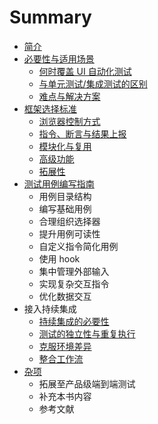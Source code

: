 # Summary

* [简介](README.md)
* [必要性与适用场景](chapter1.md)
  * [何时覆盖 UI 自动化测试](chapter1/he-shi-fu-gai-ui-zi-dong-hua-ce-shi.md)
  * [与单元测试/集成测试的区别](chapter1/yu-dan-yuan-ce-8bd5-ji-cheng-ce-shi-de-qu-bie.md)
  * [难点与解决方案](chapter1/nan-dian-yu-jie-jue-fang-an.md)
* [框架选择标准](kuang-jia-xuan-ze-biao-zhun.md)
  * [浏览器控制方式](kuang-jia-xuan-ze-biao-zhun/liu-lan-qi-kong-zhi-fang-shi.md)
  * [指令、断言与结果上报](kuang-jia-xuan-ze-biao-zhun/zhi-ling-3001-duan-yan-yu-jie-guo-shang-bao.md)
  * [模块化与复用](kuang-jia-xuan-ze-biao-zhun/mo-kuai-hua-yu-fu-yong.md)
  * [高级功能](kuang-jia-xuan-ze-biao-zhun/gao-ji-gong-neng.md)
  * [拓展性](kuang-jia-xuan-ze-biao-zhun/tuo-zhan-xing.md)
* [测试用例编写指南](ce-shi-yong-li-bian-xie-zhi-nan.md)
  * 用例目录结构
  * 编写基础用例
  * 合理组织选择器
  * 提升用例可读性
  * 自定义指令简化用例
  * 使用 hook
  * 集中管理外部输入
  * 实现复杂交互指令
  * 优化数据交互
* 接入持续集成
  * [持续集成的必要性](chi-xu-ji-cheng-de-bi-yao-xing.md)
  * [测试的独立性与重复执行](ce-shi-de-du-li-xing-yu-zhong-fu-zhi-xing.md)
  * [克服环境差异](ke-fu-huan-jing-cha-yi.md)
  * [整合工作流](zheng-he-gong-zuo-liu.md)
* [杂项](za-xiang.md)
  * 拓展至产品级端到端测试
  * 补充本书内容
  * 参考文献

